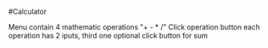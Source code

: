 #Calculator

Menu contain 4 mathematic operations "+ - * /"
Click operation button
each operation has 2 iputs, third one optional
click button for sum
